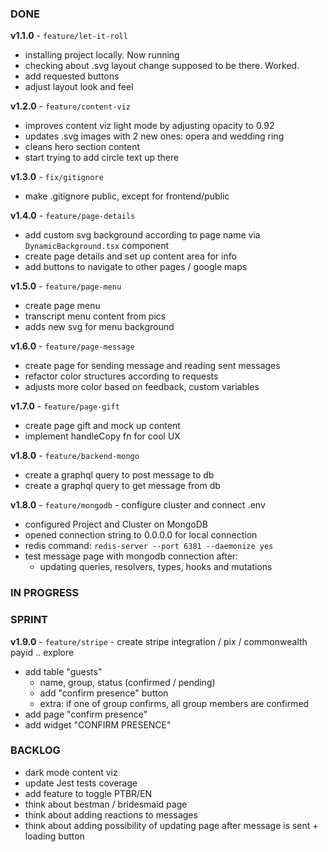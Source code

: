 ### DONE
**v1.1.0** - `feature/let-it-roll`
- installing project locally. Now running
- checking about .svg layout change supposed to be there. Worked.
- add requested buttons
- adjust layout look and feel

**v1.2.0** - `feature/content-viz`
- improves content viz light mode by adjusting opacity to 0.92
- updates .svg images with 2 new ones: opera and wedding ring
- cleans hero section content
- start trying to add circle text up there

**v1.3.0** - `fix/gitignore`
- make .gitignore public, except for frontend/public

**v1.4.0** - `feature/page-details`
- add custom svg background according to page name via `DynamicBackground.tsx` component
- create page details and set up content area for info
- add buttons to navigate to other pages / google maps

**v1.5.0** - `feature/page-menu`
- create page menu
- transcript menu content from pics
- adds new svg for menu background

**v1.6.0** - `feature/page-message`
- create page for sending message and reading sent messages
- refactor color structures according to requests
- adjusts more color based on feedback, custom variables

**v1.7.0** - `feature/page-gift`
- create page gift and mock up content
- implement handleCopy fn for cool UX

**v1.8.0** - `feature/backend-mongo`
- create a graphql query to post message to db
- create a graphql query to get message from db

**v1.8.0** - `feature/mongodb` - configure cluster and connect .env 
- configured Project and Cluster on MongoDB
- opened connection string to 0.0.0.0 for local connection
- redis command: `redis-server --port 6381 --daemonize yes`
- test message page with mongodb connection after:
    - updating queries, resolvers, types, hooks and mutations

### IN PROGRESS

### SPRINT

**v1.9.0** - `feature/stripe` - create stripe integration / pix / commonwealth payid .. explore
- add table "guests"
    - name, group, status (confirmed / pending)
    - add "confirm presence" button
    - extra: if one of group confirms, all group members are confirmed
- add page "confirm presence"
- add widget "CONFIRM PRESENCE"

### BACKLOG
- dark mode content viz
- update Jest tests coverage
- add feature to toggle PTBR/EN
- think about bestman / bridesmaid page
- think about adding reactions to messages
- think about adding possibility of updating page after message is sent + loading button
